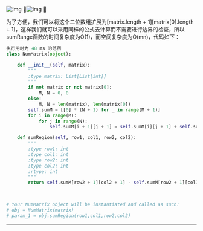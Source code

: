 ![img](https://img-blog.csdn.net/20160722114909907) ![img](https://img-blog.csdn.net/20160722114916788) 

为了方便，我们可以将这个二位数组扩展为[matrix.length + 1][matrix[0].length + 1]，这样我们就可以采用同样的公式去计算而不需要进行边界的检查，所以sumRange函数的时间复杂度为O(1)，而空间复杂度为O(mn)，代码如下： 

```python
执行用时为 48 ms 的范例
class NumMatrix(object):

    def __init__(self, matrix):
        """
        :type matrix: List[List[int]]
        """
        if not matrix or not matrix[0]:
            M, N = 0, 0
        else:
            M, N = len(matrix), len(matrix[0])
        self.sumM = [[0] * (N + 1) for _ in range(M + 1)]
        for i in range(M):
            for j in range(N):
                self.sumM[i + 1][j + 1] = self.sumM[i][j + 1] + self.sumM[i + 1][j]  - self.sumM[i][j] + matrix[i][j]

    def sumRegion(self, row1, col1, row2, col2):
        """
        :type row1: int
        :type col1: int
        :type row2: int
        :type col2: int
        :rtype: int
        """
        return self.sumM[row2 + 1][col2 + 1] - self.sumM[row2 + 1][col1] - self.sumM[row1][col2 + 1] + self.sumM[row1][col1]
        


# Your NumMatrix object will be instantiated and called as such:
# obj = NumMatrix(matrix)
# param_1 = obj.sumRegion(row1,col1,row2,col2)
```
---------------------
